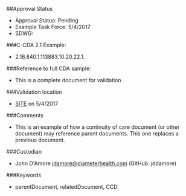 ##Approval Status 

* Approval Status: Pending
* Example Task Force: 5/4/2017
* SDWG: 

###C-CDA 2.1 Example: 
* 2.16.840.1.113883.10.20.22.1.

###Reference to full CDA sample:
* This is a complete document for validation

###Validation location

* [SITE](https://sitenv.org/c-cda-validator) on 5/4/2017

###Comments
* This is an example of how a continuity of care document (or other document) may reference parent documents. This one replaces a previous document. 

###Custodian
* John D'Amore jdamore@diameterhealth.com (GitHub: jddamore)

###Keywords

* parentDocument, relatedDocument, CCD

